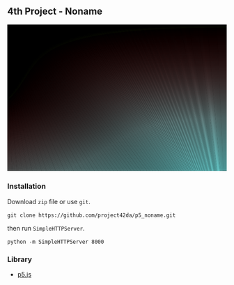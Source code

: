 4th Project - Noname
---

![noname](./noname.png)

### Installation

Download `zip` file or use `git`.

```
git clone https://github.com/project42da/p5_noname.git
```

then run `SimpleHTTPServer`.

```
python -m SimpleHTTPServer 8000
```

### Library
- [p5.js](https://p5js.org)